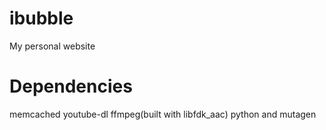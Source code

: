 # ibubble
My personal website

# Dependencies
memcached
youtube-dl
ffmpeg(built with libfdk_aac)
python and mutagen
 